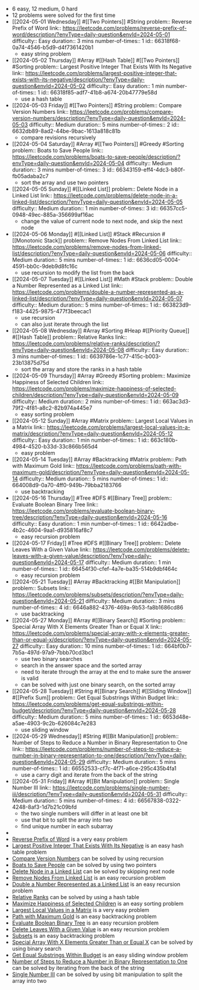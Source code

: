 - 6 easy, 12 medium, 0 hard
- 12 problems were solved for the first time
- [[2024-05-01 Wednesday]] #[[Two Pointers]] #String 
  problem:: Reverse Prefix of Word
  link:: https://leetcode.com/problems/reverse-prefix-of-word/description/?envType=daily-question&envId=2024-05-01
  difficulty:: Easy
  duration:: 3 mins
  number-of-times:: 1
  id:: 66318f68-0a74-4546-b5d9-d4f7361420b1
	- easy string problem
- [[2024-05-02 Thursday]] #Array #[[Hash Table]] #[[Two Pointers]] #Sorting 
  problem:: Largest Positive Integer That Exists With Its Negative
  link:: https://leetcode.com/problems/largest-positive-integer-that-exists-with-its-negative/description/?envType=daily-question&envId=2024-05-02
  difficulty:: Easy
  duration:: 1 min
  number-of-times:: 1
  id:: 66318f85-adf7-41b8-a674-20b47779e58d
	- use a hash table
- [[2024-05-03 Friday]] #[[Two Pointers]] #String 
  problem:: Compare Version Numbers
  link:: https://leetcode.com/problems/compare-version-numbers/description/?envType=daily-question&envId=2024-05-03
  difficulty:: Medium
  duration:: 5 mins
  number-of-times:: 2
  id:: 6632db89-8ad2-44be-9bac-1613a818c81b
	- compare revisions recursively
- [[2024-05-04 Saturday]] #Array #[[Two Pointers]] #Greedy #Sorting 
  problem:: Boats to Save People
  link:: https://leetcode.com/problems/boats-to-save-people/description/?envType=daily-question&envId=2024-05-04
  difficulty:: Medium
  duration:: 3 mins
  number-of-times:: 3
  id:: 66343159-eff4-4dc3-b80f-fb05adaba2c7
	- sort the array and use two pointers
- [[2024-05-05 Sunday]] #[[Linked List]] 
  problem:: Delete Node in a Linked List
  link:: https://leetcode.com/problems/delete-node-in-a-linked-list/description/?envType=daily-question&envId=2024-05-05
  difficulty:: Medium
  duration:: 1 min
  number-of-times:: 3
  id:: 66357cc5-0948-49ec-885a-356699af16ac
	- change the value of current node to next node, and skip the next node
- [[2024-05-06 Monday]] #[[Linked List]] #Stack #Recursion #[[Monotonic Stack]] 
  problem:: Remove Nodes From Linked List
  link:: https://leetcode.com/problems/remove-nodes-from-linked-list/description/?envType=daily-question&envId=2024-05-06
  difficulty:: Medium
  duration:: 5 mins
  number-of-times:: 1
  id:: 6636cd05-0004-4591-bb0c-9deb9d8fc16c
	- use recursion to modify the list from the back
- [[2024-05-07 Tuesday]] #[[Linked List]] #Math #Stack 
  problem:: Double a Number Represented as a Linked List
  link:: https://leetcode.com/problems/double-a-number-represented-as-a-linked-list/description/?envType=daily-question&envId=2024-05-07
  difficulty:: Medium
  duration:: 5 mins
  number-of-times:: 1
  id:: 663823d9-f183-4425-9875-477f3beecac1
	- use recursion
	- can also just iterate through the list
- [[2024-05-08 Wednesday]] #Array #Sorting #Heap #[[Priority Queue]] #[[Hash Table]] 
  problem:: Relative Ranks
  link:: https://leetcode.com/problems/relative-ranks/description/?envType=daily-question&envId=2024-05-08
  difficulty:: Easy
  duration:: 3 mins
  number-of-times:: 1
  id:: 6639786e-1c77-415c-b003-23b13875d75d
	- sort the array and store the ranks in a hash table
- [[2024-05-09 Thursday]] #Array #Greedy #Sorting 
  problem:: Maximize Happiness of Selected Children
  link:: https://leetcode.com/problems/maximize-happiness-of-selected-children/description/?envType=daily-question&envId=2024-05-09
  difficulty:: Medium
  duration:: 2 mins
  number-of-times:: 1
  id:: 663ac3d3-79f2-4f81-a8c2-82b974a445e7
	- easy sorting problem
- [[2024-05-12 Sunday]] #Array #Matrix 
  problem:: Largest Local Values in a Matrix
  link:: https://leetcode.com/problems/largest-local-values-in-a-matrix/description/?envType=daily-question&envId=2024-05-12
  difficulty:: Easy
  duration:: 1 min
  number-of-times:: 1
  id:: 663c180b-4984-4520-b33d-33c866b565d4
	- easy problem
- [[2024-05-14 Tuesday]] #Array #Backtracking #Matrix 
  problem:: Path with Maximum Gold
  link:: https://leetcode.com/problems/path-with-maximum-gold/description/?envType=daily-question&envId=2024-05-14
  difficulty:: Medium
  duration:: 5 mins
  number-of-times:: 1
  id:: 664008d9-0a70-4ff0-949b-79bba2183766
	- use backtracking
- [[2024-05-16 Thursday]] #Tree #DFS #[[Binary Tree]] 
  problem:: Evaluate Boolean Binary Tree
  link:: https://leetcode.com/problems/evaluate-boolean-binary-tree/description/?envType=daily-question&envId=2024-05-16
  difficulty:: Easy
  duration:: 1 min
  number-of-times:: 1
  id:: 6642adbe-4b2c-4604-9aa1-d935816af8c7
	- easy recursion problem
- [[2024-05-17 Friday]] #Tree #DFS #[[Binary Tree]] 
  problem:: Delete Leaves With a Given Value
  link:: https://leetcode.com/problems/delete-leaves-with-a-given-value/description/?envType=daily-question&envId=2024-05-17
  difficulty:: Medium
  duration:: 1 min
  number-of-times:: 1
  id:: 66454f30-cfef-4a7e-ba35-514b9dbf464c
	- easy recursion problem
- [[2024-05-21 Tuesday]] #Array #Backtracking #[[Bit Manipulation]] 
  problem:: Subsets
  link:: https://leetcode.com/problems/subsets/description/?envType=daily-question&envId=2024-05-21
  difficulty:: Medium
  duration:: 3 mins
  number-of-times:: 4
  id:: 6646a882-4376-469a-9b53-fa8b1686cd86
	- use backtracking
- [[2024-05-27 Monday]] #Array #[[Binary Search]] #Sorting 
  problem:: Special Array With X Elements Greater Than or Equal X
  link:: https://leetcode.com/problems/special-array-with-x-elements-greater-than-or-equal-x/description/?envType=daily-question&envId=2024-05-27
  difficulty:: Easy
  duration:: 10 mins
  number-of-times:: 1
  id:: 664bf0b7-7b5a-497d-97a9-7bbb70cd3bc1
	- use two binary searches
	- search in the answer space and the sorted array
	- need to iterate through the array at the end to make sure the answer is valid
	- can be solved with just one binary search, on the sorted array
- [[2024-05-28 Tuesday]] #String #[[Binary Search]] #[[Sliding Window]] #[[Prefix Sum]] 
  problem:: Get Equal Substrings Within Budget
  link:: https://leetcode.com/problems/get-equal-substrings-within-budget/description/?envType=daily-question&envId=2024-05-28
  difficulty:: Medium
  duration:: 5 mins
  number-of-times:: 1
  id:: 6653d48e-a5ae-4903-9c2b-626084c7e283
	- use sliding window
- [[2024-05-29 Wednesday]] #String #[[Bit Manipulation]] 
  problem:: Number of Steps to Reduce a Number in Binary Representation to One
  link:: https://leetcode.com/problems/number-of-steps-to-reduce-a-number-in-binary-representation-to-one/description/?envType=daily-question&envId=2024-05-29
  difficulty:: Medium
  duration:: 5 mins
  number-of-times:: 1
  id:: 66552533-cf7c-4f71-a6ce-295c435b4fa1
	- use a carry digit and iterate from the back of the string
- [[2024-05-31 Friday]] #Array #[[Bit Manipulation]] 
  problem:: Single Number III
  link:: https://leetcode.com/problems/single-number-iii/description/?envType=daily-question&envId=2024-05-31
  difficulty:: Medium
  duration:: 5 mins
  number-of-times:: 4
  id:: 66567838-0322-4248-8af3-1d7b21c09bfd
	- the two single numbers will differ in at least one bit
	- use that bit to split the array into two
	- find unique number in each subarray
-
- [Reverse Prefix of Word](((66318f68-0a74-4546-b5d9-d4f7361420b1))) is a very easy problem
- [Largest Positive Integer That Exists With Its Negative](((66318f85-adf7-41b8-a674-20b47779e58d))) is an easy hash table problem
- [Compare Version Numbers](((6632db89-8ad2-44be-9bac-1613a818c81b))) can be solved by using recursion
- [Boats to Save People](((66343159-eff4-4dc3-b80f-fb05adaba2c7))) can be solved by using two pointers
- [Delete Node in a Linked List](((66357cc5-0948-49ec-885a-356699af16ac))) can be solved by skipping next node
- [Remove Nodes From Linked List](((6636cd05-0004-4591-bb0c-9deb9d8fc16c))) is an easy recursion problem
- [Double a Number Represented as a Linked List](((663823d9-f183-4425-9875-477f3beecac1))) is an easy recursion problem
- [Relative Ranks](((6639786e-1c77-415c-b003-23b13875d75d))) can be solved by using a hash table
- [Maximize Happiness of Selected Children](((663ac3d3-79f2-4f81-a8c2-82b974a445e7))) is an easy sorting problem
- [Largest Local Values in a Matrix](((663c180b-4984-4520-b33d-33c866b565d4))) is a very easy problem
- [Path with Maximum Gold](((664008d9-0a70-4ff0-949b-79bba2183766))) is an easy backtracking problem
- [Evaluate Boolean Binary Tree](((6642adbe-4b2c-4604-9aa1-d935816af8c7))) is an easy recursion problem
- [Delete Leaves With a Given Value](((66454f30-cfef-4a7e-ba35-514b9dbf464c))) is an easy recursion problem
- [Subsets](((6646a882-4376-469a-9b53-fa8b1686cd86))) is an easy backtracking problem
- [Special Array With X Elements Greater Than or Equal X](((664bf0b7-7b5a-497d-97a9-7bbb70cd3bc1))) can be solved by using binary search
- [Get Equal Substrings Within Budget](((6653d48e-a5ae-4903-9c2b-626084c7e283))) is an easy sliding window problem
- [Number of Steps to Reduce a Number in Binary Representation to One](((66552533-cf7c-4f71-a6ce-295c435b4fa1))) can be solved by iterating from the back of the string
- [Single Number III](((66567838-0322-4248-8af3-1d7b21c09bfd))) can be solved by using bit manipulation to split the array into two